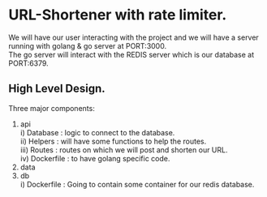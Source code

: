 # URL-Shortener with rate limiter.

We will have our user interacting  with the project and we will have a server running with golang & go server at PORT:3000.  
The go server will interact with the REDIS server which is our database at PORT:6379.

## High Level Design.
Three major components:
1. api  
    i) Database     : logic to connect to the database.  
   ii) Helpers      : will have some functions to help the routes.  
  iii) Routes       : routes on which we will post and shorten our URL.  
   iv) Dockerfile   : to have golang specific code.  
2. data
3. db  
    i) Dockerfile   : Going to contain some container for our redis database.  

